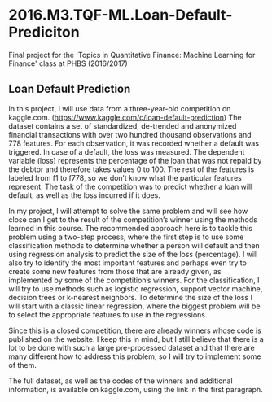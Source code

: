 # 2016.M3.TQF-ML.Loan-Default-Prediciton
Final project for the 'Topics in Quantitative Finance: Machine Learning for Finance' class at PHBS (2016/2017)

## Loan Default Prediction


In this project, I will use data from a three-year-old competition on kaggle.com. (https://www.kaggle.com/c/loan-default-prediction) The dataset contains a set of standardized, de-trended and anonymized financial transactions with over two hundred thousand observations and 778 features. For each observation, it was recorded whether a default was triggered. In case of a default, the loss was measured. The dependent variable (loss) represents the percentage of the loan that was not repaid by the debtor and therefore takes values 0 to 100. The rest of the features is labeled from f1 to f778, so we don’t know what the particular features represent. The task of the competition was to predict whether a loan will default, as well as the loss incurred if it does.

In my project, I will attempt to solve the same problem and will see how close can I get to the result of the competition’s winner using the methods learned in this course. The recommended approach here is to tackle this problem using a two-step process, where the first step is to use some classification methods to determine whether a person will default and then using regression analysis to predict the size of the loss (percentage). I will also try to identify the most important features and perhaps even try to create some new features from those that are already given, as implemented by some of the competition’s winners. For the classification, I will try to use methods such as logistic regression, support vector machine, decision trees or k-nearest neighbors. To determine the size of the loss I will start with a classic linear regression, where the biggest problem will be to select the appropriate features to use in the regressions.

Since this is a closed competition, there are already winners whose code is published on the website. I keep this in mind, but I still believe that there is a lot to be done with such a large pre-processed dataset and that there are many different how to address this problem, so I will try to implement some of them.

The full dataset, as well as the codes of the winners and additional information, is available on kaggle.com, using the link in the first paragraph.
